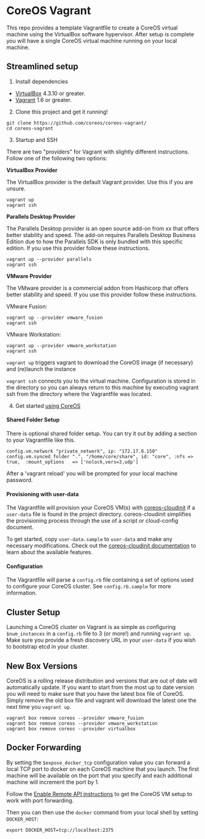 CoreOS Vagrant
==============

This repo provides a template Vagrantfile to create a CoreOS virtual machine using the VirtualBox software hypervisor. After setup is complete you will have a single CoreOS virtual machine running on your local machine.

Streamlined setup
-----------------

1) Install dependencies

-	[VirtualBox](https://www.virtualbox.org/) 4.3.10 or greater.
-	[Vagrant](https://www.vagrantup.com/downloads.html) 1.6 or greater.

2) Clone this project and get it running!

```
git clone https://github.com/coreos/coreos-vagrant/
cd coreos-vagrant
```

3) Startup and SSH

There are two "providers" for Vagrant with slightly different instructions. Follow one of the following two options:

**VirtualBox Provider**

The VirtualBox provider is the default Vagrant provider. Use this if you are unsure.

```
vagrant up
vagrant ssh
```

**Parallels Desktop Provider**

The Parallels Desktop provider is an open source add-on from xx that offers better stability and speed. The add-on requires Parallels Desktop Business Edition due to how the Parallels SDK is only bundled with this specific edition. If you use this provider follow these instructions.

```
vagrant up --provider parallels
vagrant ssh
```

**VMware Provider**

The VMware provider is a commercial addon from Hashicorp that offers better stability and speed. If you use this provider follow these instructions.

VMware Fusion:

```
vagrant up --provider vmware_fusion
vagrant ssh
```

VMware Workstation:

```
vagrant up --provider vmware_workstation
vagrant ssh
```

`vagrant up` triggers vagrant to download the CoreOS image (if necessary) and (re)launch the instance

`vagrant ssh` connects you to the virtual machine. Configuration is stored in the directory so you can always return to this machine by executing vagrant ssh from the directory where the Vagrantfile was located.

4) Get started [using CoreOS](http://coreos.com/docs/using-coreos/)

#### Shared Folder Setup

There is optional shared folder setup. You can try it out by adding a section to your Vagrantfile like this.

```
config.vm.network "private_network", ip: "172.17.8.150"
config.vm.synced_folder ".", "/home/core/share", id: "core", :nfs => true,  :mount_options   => ['nolock,vers=3,udp']
```

After a 'vagrant reload' you will be prompted for your local machine password.

#### Provisioning with user-data

The Vagrantfile will provision your CoreOS VM(s) with [coreos-cloudinit](https://github.com/coreos/coreos-cloudinit) if a `user-data` file is found in the project directory. coreos-cloudinit simplifies the provisioning process through the use of a script or cloud-config document.

To get started, copy `user-data.sample` to `user-data` and make any necessary modifications. Check out the [coreos-cloudinit documentation](https://github.com/coreos/coreos-cloudinit) to learn about the available features.

#### Configuration

The Vagrantfile will parse a `config.rb` file containing a set of options used to configure your CoreOS cluster. See `config.rb.sample` for more information.

Cluster Setup
-------------

Launching a CoreOS cluster on Vagrant is as simple as configuring `$num_instances` in a `config.rb` file to 3 (or more!) and running `vagrant up`. Make sure you provide a fresh discovery URL in your `user-data` if you wish to bootstrap etcd in your cluster.

New Box Versions
----------------

CoreOS is a rolling release distribution and versions that are out of date will automatically update. If you want to start from the most up to date version you will need to make sure that you have the latest box file of CoreOS. Simply remove the old box file and vagrant will download the latest one the next time you `vagrant up`.

```
vagrant box remove coreos --provider vmware_fusion
vagrant box remove coreos --provider vmware_workstation
vagrant box remove coreos --provider virtualbox
```

Docker Forwarding
-----------------

By setting the `$expose_docker_tcp` configuration value you can forward a local TCP port to docker on each CoreOS machine that you launch. The first machine will be available on the port that you specify and each additional machine will increment the port by 1.

Follow the [Enable Remote API instructions](https://coreos.com/docs/launching-containers/building/customizing-docker/#enable-the-remote-api-on-a-new-socket) to get the CoreOS VM setup to work with port forwarding.

Then you can then use the `docker` command from your local shell by setting `DOCKER_HOST`:

```
export DOCKER_HOST=tcp://localhost:2375
```
